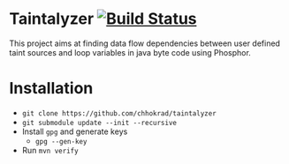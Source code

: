 # Taintalyzer [![Build Status](https://travis-ci.org/chhokrad/taintalyzer.svg?branch=master)](https://travis-ci.org/chhokrad/taintalyzer)

This project aims at finding data flow dependencies between user defined taint sources and loop variables in java byte code using Phosphor.

# Installation

- `git clone https://github.com/chhokrad/taintalyzer`
- `git submodule update --init --recursive`
- Install `gpg` and generate keys
  * `gpg --gen-key`
- Run `mvn verify`

